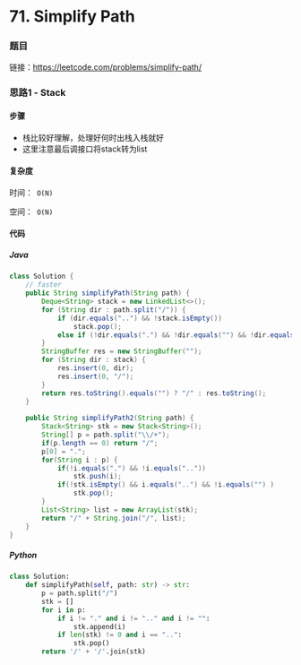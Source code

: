 

# 71. Simplify Path

### 题目

链接：https://leetcode.com/problems/simplify-path/



### 思路1 - Stack

#### 步骤

- 栈比较好理解，处理好何时出栈入栈就好
- 这里注意最后调接口将stack转为list



#### 复杂度

时间：` O(N)`

空间：` O(N)` 



#### 代码

##### Java

```java
class Solution {
    // faster
    public String simplifyPath(String path) {
        Deque<String> stack = new LinkedList<>();
        for (String dir : path.split("/")) {
            if (dir.equals("..") && !stack.isEmpty())
                stack.pop();
            else if (!dir.equals(".") && !dir.equals("") && !dir.equals("..")) stack.push(dir);
        }
        StringBuffer res = new StringBuffer("");
        for (String dir : stack) {
            res.insert(0, dir);
            res.insert(0, "/");
        }
        return res.toString().equals("") ? "/" : res.toString();
    }  
    
    public String simplifyPath2(String path) {
        Stack<String> stk = new Stack<String>();
        String[] p = path.split("\\/+");
        if(p.length == 0) return "/";
        p[0] = ".";
        for(String i : p) {
            if(!i.equals(".") && !i.equals(".."))
                stk.push(i);
            if(!stk.isEmpty() && i.equals("..") && !i.equals("") )
                stk.pop();
        }
        List<String> list = new ArrayList(stk);
        return "/" + String.join("/", list);
    }
}
```



##### Python

```python
class Solution:
    def simplifyPath(self, path: str) -> str:
        p = path.split("/")
        stk = []
        for i in p:
            if i != "." and i != ".." and i != "":
                stk.append(i)
            if len(stk) != 0 and i == "..":
                stk.pop()
        return '/' + '/'.join(stk)
```
